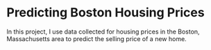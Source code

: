 # Predicting Boston Housing Prices
In this project, I use data collected for housing prices in the Boston, Massachusetts area to predict the selling price of a new home.
